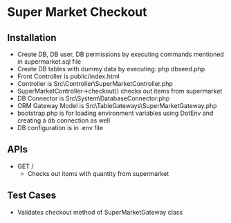 # Super Market Checkout

## Installation

* Create DB, DB user, DB permissions by executing commands mentioned in supermarket.sql file
* Create DB tables with dummy data by executing: php dbseed.php
* Front Controller is public/index.html
* Controller is Src\Controller\SuperMarketController.php
* SuperMarketController->checkout() checks out items from supermarket
* DB Connector is Src\System\DatabaseConnector.php
* ORM Gateway Model is Src\TableGateways\SuperMarketGateway.php
* bootstrap.php is for loading environment variables using DotEnv and creating a db connection as well
* DB configuration is in .env file


## APIs

* GET /
    * Checks out items with quantity from supermarket 

## Test Cases

* Validates checkout method of SuperMarketGateway class